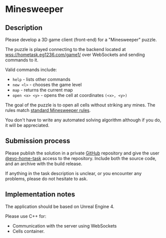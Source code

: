 # Minesweeper

## Description

Please develop a 3D game client (front-end) for a "Minesweeper" puzzle.

The puzzle is played connecting to the backend located at
[wss://hometask.eg1236.com/game1/](wss://hometask.eg1236.com/game1/) over WebSockets and sending
commands to it.

Valid commands include:
* `help` - lists other commands
* `new <l>` - chooses the game level
* `map` - returns the current map
* `open <x> <y>` - opens the cell at coordinates `(<x>, <y>)`

The goal of the puzzle is to open all cells without striking any mines. The rules match 
[standard Minesweeper rules](https://en.wikipedia.org/wiki/Minesweeper_(video_game)).

You don't have to write any automated solving algorithm although if you do, it will be appreciated.

## Submission process

Please publish the solution in a private [GitHub](https://github.com/) repository and give the user
[@evo-home-task](https://github.com/evo-home-task) access to the repository. Include both the source code, 
and an archive with the build release.

If anything in the task description is unclear, or you encounter any problems, please do not hesitate to ask.

## Implementation notes

The application should be based on Unreal Engine 4. 

Please use C++ for:
* Communication with the server using WebSockets 
* Cells container.
